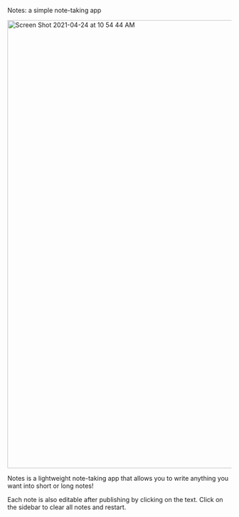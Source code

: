 Notes: a simple note-taking app

<img width="1008" alt="Screen Shot 2021-04-24 at 10 54 44 AM" src="https://user-images.githubusercontent.com/75767321/115962970-b96b0300-a4eb-11eb-8bc4-35b822990544.png">


Notes is a lightweight note-taking app that allows you to write anything you want into short or long notes!

Each note is also editable after publishing by clicking on the text. Click on the sidebar to clear all notes and restart.

